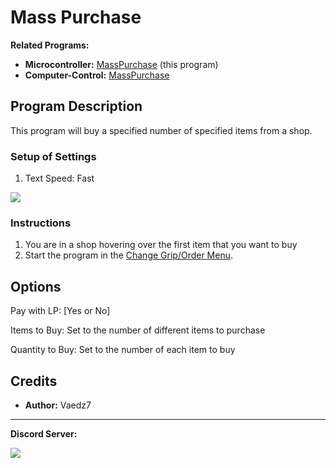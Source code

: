 # Mass Purchase

**Related Programs:**
- **Microcontroller:** [MassPurchase](https://github.com/PokemonAutomation/Microcontroller/blob/master/Wiki/Programs/PokemonSV/MassPurchase.md) (this program)
- **Computer-Control:** [MassPurchase](https://github.com/PokemonAutomation/ComputerControl/blob/master/Wiki/Programs/PokemonSV/MassPurchase.md)

## Program Description

This program will buy a specified number of specified items from a shop.

### Setup of Settings

1. Text Speed: Fast

<img src="https://github.com/PokemonAutomation/ComputerControl/blob/master/Wiki/Programs/PokemonSV/images/MassPurchase.png">

### Instructions

1. You are in a shop hovering over the first item that you want to buy
2. Start the program in the [Change Grip/Order Menu](/Wiki/Programs/NintendoSwitch/ChangeGripOrderMenu.md).


## Options

Pay with LP: [Yes or No]

Items to Buy: Set to the number of different items to purchase
  
Quantity to Buy: Set to the number of each item to buy


## Credits

- **Author:** Vaedz7


<hr>

**Discord Server:** 

[<img src="https://canary.discordapp.com/api/guilds/695809740428673034/widget.png?style=banner2">](https://discord.gg/cQ4gWxN)
